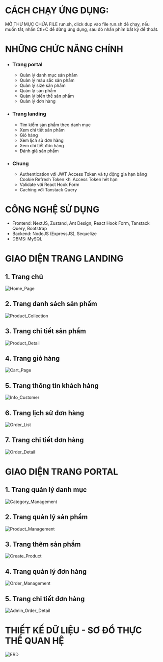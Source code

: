 # CÁCH CHẠY ỨNG DỤNG:

MỞ THƯ MỤC CHỨA FILE run.sh, click dup vào file run.sh để chạy, nếu muốn tắt, nhấn Ctl+C để dừng ứng dụng, sau đó nhấn phím bất kỳ để thoát.

# NHỮNG CHỨC NĂNG CHÍNH

- ### Trang portal
  - Quản lý danh mục sản phẩm
  - Quản lý màu sắc sản phẩm
  - Quản lý size sản phẩm
  - Quản lý sản phẩm
  - Quản lý biến thể sản phẩm
  - Quản lý đơn hàng
- ### Trang landing
  - Tìm kiếm sản phẩm theo danh mục
  - Xem chi tiết sản phẩm
  - Giỏ hàng
  - Xem lịch sử đơn hàng
  - Xem chi tiết đơn hàng
  - Đánh giá sản phẩm
- ### Chung
  - Authentication với JWT Access Token và tự động gia hạn bằng Cookie Refresh Token khi Access Token hết hạn
  - Validate với React Hook Form
  - Caching với Tanstack Query

# CÔNG NGHỆ SỬ DỤNG

- Frontend: NextJS, Zustand, Ant Design, React Hook Form, Tanstack Query, Bootstrap
- Backend: NodeJS (ExpressJS), Sequelize
- DBMS: MySQL

# GIAO DIỆN TRANG LANDING

## 1. Trang chủ

![Home_Page](README/Home_Page.gif)

## 2. Trang danh sách sản phẩm

![Product_Collection](README/Product_Collection.gif)

## 3. Trang chi tiết sản phẩm

![Product_Detail](README/Product_Detail.gif)

## 4. Trang giỏ hàng

![Cart_Page](README/Cart_Page.gif)

## 5. Trang thông tin khách hàng

![Info_Customer](README/Info_Customer.png)

## 6. Trang lịch sử đơn hàng

![Order_List](README/Order_List.gif)

## 7. Trang chi tiết đơn hàng

![Order_Detail](README/Order_Detail.gif)

# GIAO DIỆN TRANG PORTAL

## 1. Trang quản lý danh mục

![Category_Management](README/Category_Management.gif)

## 2. Trang quản lý sản phẩm

![Product_Management](README/Product_Management.gif)

## 3. Trang thêm sản phẩm

![Create_Product](README/Create_Product.gif)

## 4. Trang quản lý đơn hàng

![Order_Management](README/Order_Management.gif)

## 5. Trang chi tiết đơn hàng

![Admin_Order_Detail](README/Admin_Order_Detail.png)

# THIẾT KẾ DỮ LIỆU - SƠ ĐỒ THỰC THỂ QUAN HỆ

![ERD](README/ERD.png)
